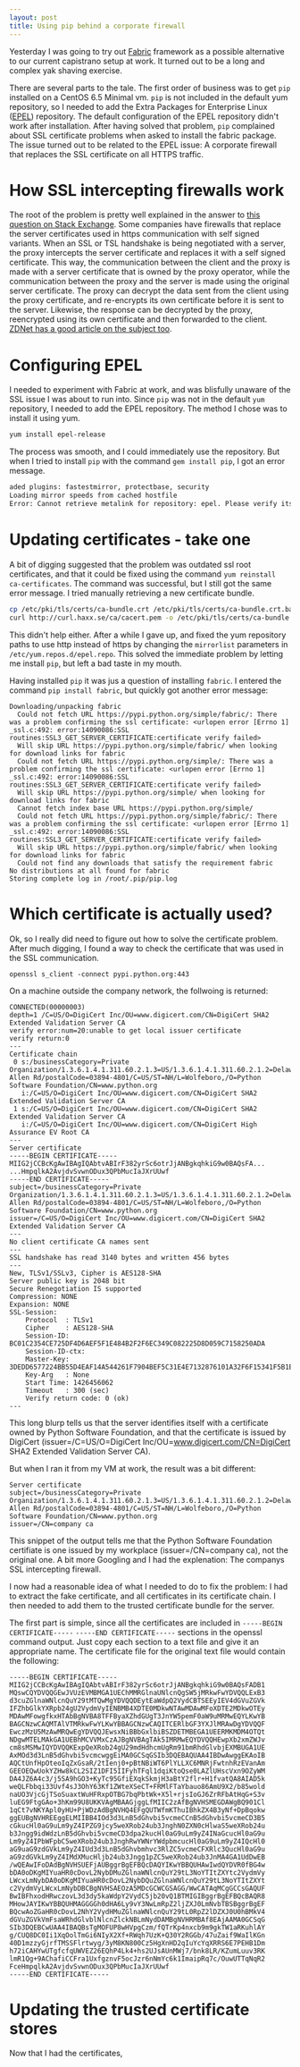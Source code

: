 ```yaml
---
layout: post
title: Using pip behind a corporate firewall
---
```


Yesterday I was going to try out [Fabric][1] framework as a possible alternative to our current capistrano setup at work. It turned out to be a long and complex yak shaving exercise.

There are several parts to the tale. The first order of business was to get `pip` installed on a CentOS 6.5 Minimal vm. `pip` is not included in the default yum repository, so I needed to add the Extra Packages for Enterprise Linux ([EPEL][2]) repository. The default configuration of the EPEL repository didn't work after installation. After having solved that problem, `pip` complained about SSL certificate problems when asked to install the fabric package. The issue turned out to be related to the EPEL issue: A corporate firewall that replaces the SSL certificate on all HTTPS traffic.

How SSL intercepting firewalls work
===================================
The root of the problem is pretty well explained in the answer to [this question on Stack Exchange][3]. Some companies have firewalls that replace the server certificates used in https communication with self signed variants. When an SSL or TSL handshake is being negotiated with a server, the proxy intercepts the server certificate and replaces it with a self signed certificate. This way, the communication between the client and the proxy is made with a server certificate that is owned by the proxy operator, while the communication between the proxy and the server is made using the original server certificate.
The proxy can decrypt the data sent from the client using the proxy certificate, and re-encrypts its own certificate before it is sent to the server. Likewise, the response can be decrypted by the proxy, reencrypted using its own certificate and then forwarded to the client. [ZDNet has a good article on the subject too][4].

Configuring EPEL
================

I needed to experiment with Fabric at work, and was blisfully unaware of the SSL issue I was about to run into. Since `pip` was not in the default `yum` repository, I needed to add the EPEL repository. The method I chose was to install it using yum.

```bash
yum install epel-release
```

The process was smooth, and I could immediately use the repository. But when I tried to install `pip` with the command `gem install pip`, I got an error message.

```bash
aded plugins: fastestmirror, protectbase, security
Loading mirror speeds from cached hostfile
Error: Cannot retrieve metalink for repository: epel. Please verify its path and try again
```


Updating certificates - take one
================================

A bit of digging suggested that the problem was outdated ssl root certificates, and that it could be fixed using the command `yum reinstall ca-certificates`. The command was successful, but I still got the same error message. I tried manually retrieving a new certificate bundle.

```bash
cp /etc/pki/tls/certs/ca-bundle.crt /etc/pki/tls/certs/ca-bundle.crt.bak
curl http://curl.haxx.se/ca/cacert.pem -o /etc/pki/tls/certs/ca-bundle.crt
```

This didn't help either. After a while I gave up, and fixed the yum repository paths to use http instead of https by changing the `mirrorlist` parameters in `/etc/yum.repos.d/epel.repo`. This solved the immediate problem by letting me install `pip`, but left a bad taste in my mouth.

Having installed `pip` it was jus a question of installing `fabric`. I entered the command `pip install fabric`, but quickly got another error message:

```
Downloading/unpacking fabric
  Could not fetch URL https://pypi.python.org/simple/fabric/: There was a problem confirming the ssl certificate: <urlopen error [Errno 1] _ssl.c:492: error:14090086:SSL routines:SSL3_GET_SERVER_CERTIFICATE:certificate verify failed>
  Will skip URL https://pypi.python.org/simple/fabric/ when looking for download links for fabric
  Could not fetch URL https://pypi.python.org/simple/: There was a problem confirming the ssl certificate: <urlopen error [Errno 1] _ssl.c:492: error:14090086:SSL routines:SSL3_GET_SERVER_CERTIFICATE:certificate verify failed>
  Will skip URL https://pypi.python.org/simple/ when looking for download links for fabric
  Cannot fetch index base URL https://pypi.python.org/simple/
  Could not fetch URL https://pypi.python.org/simple/fabric/: There was a problem confirming the ssl certificate: <urlopen error [Errno 1] _ssl.c:492: error:14090086:SSL routines:SSL3_GET_SERVER_CERTIFICATE:certificate verify failed>
  Will skip URL https://pypi.python.org/simple/fabric/ when looking for download links for fabric
  Could not find any downloads that satisfy the requirement fabric
No distributions at all found for fabric
Storing complete log in /root/.pip/pip.log
```

Which certificate is actually used?
===================================

Ok, so I really did need to figure out how to solve the certificate problem. After much digging, I found a way to check the certificate that was used in the SSL communication.

```
openssl s_client -connect pypi.python.org:443
```

On a machine outside the company network, the follwoing is returned:

```
CONNECTED(00000003)
depth=1 /C=US/O=DigiCert Inc/OU=www.digicert.com/CN=DigiCert SHA2 Extended Validation Server CA
verify error:num=20:unable to get local issuer certificate
verify return:0
---
Certificate chain
 0 s:/businessCategory=Private Organization/1.3.6.1.4.1.311.60.2.1.3=US/1.3.6.1.4.1.311.60.2.1.2=Delaware/serialNumber=3359300/street=16 Allen Rd/postalCode=03894-4801/C=US/ST=NH/L=Wolfeboro,/O=Python Software Foundation/CN=www.python.org
   i:/C=US/O=DigiCert Inc/OU=www.digicert.com/CN=DigiCert SHA2 Extended Validation Server CA
 1 s:/C=US/O=DigiCert Inc/OU=www.digicert.com/CN=DigiCert SHA2 Extended Validation Server CA
   i:/C=US/O=DigiCert Inc/OU=www.digicert.com/CN=DigiCert High Assurance EV Root CA
---
Server certificate
-----BEGIN CERTIFICATE-----
MIIG2jCCBcKgAwIBAgIQAbtvABIrF382yrSc6otrJjANBgkqhkiG9w0BAQsFA...
...HmpqlkA2AvjdvSvwnODux3QPbMucIaJXrUUwf
-----END CERTIFICATE-----
subject=/businessCategory=Private Organization/1.3.6.1.4.1.311.60.2.1.3=US/1.3.6.1.4.1.311.60.2.1.2=Delaware/serialNumber=3359300/street=16 Allen Rd/postalCode=03894-4801/C=US/ST=NH/L=Wolfeboro,/O=Python Software Foundation/CN=www.python.org
issuer=/C=US/O=DigiCert Inc/OU=www.digicert.com/CN=DigiCert SHA2 Extended Validation Server CA
---
No client certificate CA names sent
---
SSL handshake has read 3140 bytes and written 456 bytes
---
New, TLSv1/SSLv3, Cipher is AES128-SHA
Server public key is 2048 bit
Secure Renegotiation IS supported
Compression: NONE
Expansion: NONE
SSL-Session:
    Protocol  : TLSv1
    Cipher    : AES128-SHA
    Session-ID: BC01C2354CE725DF4D6AEF5F1E484B2F2F6EC349C082225D8D059C7158250ADA
    Session-ID-ctx:
    Master-Key: 3DEDD6577224BB55D4EAF14A544261F7904BEF5C31E4E7132876101A32F6F15341F5B1EB6A9057E7CD484ED5D9095201
    Key-Arg   : None
    Start Time: 1426456062
    Timeout   : 300 (sec)
    Verify return code: 0 (ok)
---
```
This long blurp tells us that the server identifies itself with a certificate owned by Python Software Foundation, and that the certificate is issued by DigiCert (issuer=/C=US/O=DigiCert Inc/OU=www.digicert.com/CN=DigiCert SHA2 Extended Validation Server CA).

But when I ran it from my VM at work, the result was a bit different:

```
Server certificate
subject=/businessCategory=Private Organization/1.3.6.1.4.1.311.60.2.1.3=US/1.3.6.1.4.1.311.60.2.1.2=Delaware/serialNumber=3359300/street=16 Allen Rd/postalCode=03894-4801/C=US/ST=NH/L=Wolfeboro,/O=Python Software Foundation/CN=www.python.org
issuer=/CN=company ca
```

This snippet of the output tells me that the Python Software Foundation certifiate is one issued by my workplace (issuer=/CN=company ca), not the original one. A bit more Googling and I had the explenation: The companys SSL intercepting firewall.

I now had a reasonable idea of what I needed to do to fix the problem: I had to extract the fake certificate, and all certificates in its certificate chain. I then needed to add them to the trusted certificate bundle for the server.

The first part is simple, since all the certificates are included in `-----BEGIN CERTIFICATE-----` `-----END CERTIFICATE-----` sections in the openssl command output. Just copy each section to a text file and give it an appropriate name. The certificate file for the original text file would contain the following:

```
-----BEGIN CERTIFICATE-----
MIIG2jCCBcKgAwIBAgIQAbtvABIrF382yrSc6otrJjANBgkqhkiG9w0BAQsFADB1
MQswCQYDVQQGEwJVUzEVMBMGA1UEChMMRGlnaUNlcnQgSW5jMRkwFwYDVQQLExB3
d3cuZGlnaWNlcnQuY29tMTQwMgYDVQQDEytEaWdpQ2VydCBTSEEyIEV4dGVuZGVk
IFZhbGlkYXRpb24gU2VydmVyIENBMB4XDTE0MDkwNTAwMDAwMFoXDTE2MDkwOTEy
MDAwMFowgfkxHTAbBgNVBA8TFFByaXZhdGUgT3JnYW5pemF0aW9uMRMwEQYLKwYB
BAGCNzwCAQMTAlVTMRkwFwYLKwYBBAGCNzwCAQITCERlbGF3YXJlMRAwDgYDVQQF
EwczMzU5MzAwMRQwEgYDVQQJEwsxNiBBbGxlbiBSZDETMBEGA1UEERMKMDM4OTQt
NDgwMTELMAkGA1UEBhMCVVMxCzAJBgNVBAgTAk5IMRMwEQYDVQQHEwpXb2xmZWJv
cm8sMSMwIQYDVQQKExpQeXRob24gU29mdHdhcmUgRm91bmRhdGlvbjEXMBUGA1UE
AxMOd3d3LnB5dGhvbi5vcmcwggEiMA0GCSqGSIb3DQEBAQUAA4IBDwAwggEKAoIB
AQCtUnfHpOteoIqZxGsaR/2tIenj0+pBtNBiWT6PlYLLXC6MNRjFwtnhRzEVanAm
GEEOEQwUokYZHw8kCL2SIZ1DFI5IIFyhTFql1dqiKtoQse0LAZlUHscVxn9OZyWM
DA4JZ6A4c3/j5SA9hGO3+KyTc95GfiEXqkSkmjH3aBtY2flr+H1fvatQA8AIAD5k
weQLFbbqi33Uvf4sJ3OhY63Kf1ZWteXSeCT+FRMlFTaYbauo86AmU9X2/b85wold
naUO3VjcGjTSoSuaxtWuHFRxpOTBG7bqPbtWk+X5l+rjsIoGJ6ZrRFbAtHqG+S3v
luEG9FtgGAo+3hKm99U8UKKVAgMBAAGjggLfMIIC2zAfBgNVHSMEGDAWgBQ901Cl
1qCt7vNKYApl0yHU+PjWDzAdBgNVHQ4EFgQUTWfmKThuIBhkZX4B3yNf+DpBqokw
ggEUBgNVHREEggELMIIBB4IOd3d3LnB5dGhvbi5vcmeCCnB5dGhvbi5vcmeCD3B5
cGkucHl0aG9uLm9yZ4IPZG9jcy5weXRob24ub3JnghN0ZXN0cHlwaS5weXRob24u
b3Jngg9idWdzLnB5dGhvbi5vcmeCD3dpa2kucHl0aG9uLm9yZ4INaGcucHl0aG9u
Lm9yZ4IPbWFpbC5weXRob24ub3JnghRwYWNrYWdpbmcucHl0aG9uLm9yZ4IQcHl0
aG9uaG9zdGVkLm9yZ4IUd3d3LnB5dGhvbmhvc3RlZC5vcmeCFXRlc3QucHl0aG9u
aG9zdGVkLm9yZ4IMdXMucHljb24ub3Jngg1pZC5weXRob24ub3JnMA4GA1UdDwEB
/wQEAwIFoDAdBgNVHSUEFjAUBggrBgEFBQcDAQYIKwYBBQUHAwIwdQYDVR0fBG4w
bDA0oDKgMIYuaHR0cDovL2NybDMuZGlnaWNlcnQuY29tL3NoYTItZXYtc2VydmVy
LWcxLmNybDA0oDKgMIYuaHR0cDovL2NybDQuZGlnaWNlcnQuY29tL3NoYTItZXYt
c2VydmVyLWcxLmNybDBCBgNVHSAEOzA5MDcGCWCGSAGG/WwCATAqMCgGCCsGAQUF
BwIBFhxodHRwczovL3d3dy5kaWdpY2VydC5jb20vQ1BTMIGIBggrBgEFBQcBAQR8
MHowJAYIKwYBBQUHMAGGGGh0dHA6Ly9vY3NwLmRpZ2ljZXJ0LmNvbTBSBggrBgEF
BQcwAoZGaHR0cDovL2NhY2VydHMuZGlnaWNlcnQuY29tL0RpZ2lDZXJ0U0hBMkV4
dGVuZGVkVmFsaWRhdGlvblNlcnZlckNBLmNydDAMBgNVHRMBAf8EAjAAMA0GCSqG
SIb3DQEBCwUAA4IBAQBsTgMOFUP8wHVpgCzm/fQTrKp4nxcb9m9gkTW1aRKuhlAY
g/CUQ8DC0Ii1XqOolTmGi6NIyX2Xf+RWqh7UzK+Q30Y2RGGb/47uZaif9WaIlKGn
40D1mzzyGjrfTMSSFlrtwyg/3yM8KN800Cz5HgXnHD2qIuYcYqXRRS6E7PEHB1Dm
h72iCAHYwUTgfcfqUWVEZ26EQhP4Lk4+hs2UJsAUnMWj7/bnk8LR/KZumLuuv3RK
lmR1Qg+9AChafiCCFra1UxfgznvF5ocJzr6nNmYc6k1ImaipRq7c/OuwUTTqNqR2
FceHmpqlkA2AvjdvSvwnODux3QPbMucIaJXrUUwf
-----END CERTIFICATE-----
```

Updating the trusted certificate stores
=======================================

Now that I had the certificates,

[1]: http://www.fabfile.org/
[2]: https://fedoraproject.org/wiki/EPEL
[3]: http://security.stackexchange.com/questions/3778/getting-self-signed-ssl-certificates-for-all-https-connections-made-from-some-pr
[4]: http://www.zdnet.com/article/how-the-nsa-and-your-boss-can-intercept-and-break-ssl/